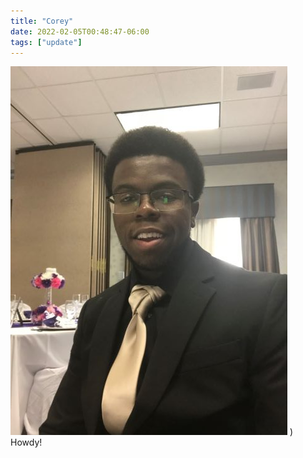 ```yaml
---
title: "Corey"
date: 2022-02-05T00:48:47-06:00
tags: ["update"]
---
```




![Example image](/static/images/you.jpg) )
Howdy!

